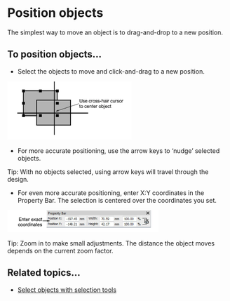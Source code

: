 # Position objects

The simplest way to move an object is to drag-and-drop to a new position.

## To position objects...

- Select the objects to move and click-and-drag to a new position.

![transform00005.png](assets/transform00005.png)

- For more accurate positioning, use the arrow keys to ‘nudge’ selected objects.

Tip: With no objects selected, using arrow keys will travel through the design.

- For even more accurate positioning, enter X:Y coordinates in the Property Bar. The selection is centered over the coordinates you set.

![PropertyBar.png](assets/PropertyBar.png)

Tip: Zoom in to make small adjustments. The distance the object moves depends on the current zoom factor.

## Related topics...

- [Select objects with selection tools](../../Basics/basics/Select_objects_with_selection_tools)
